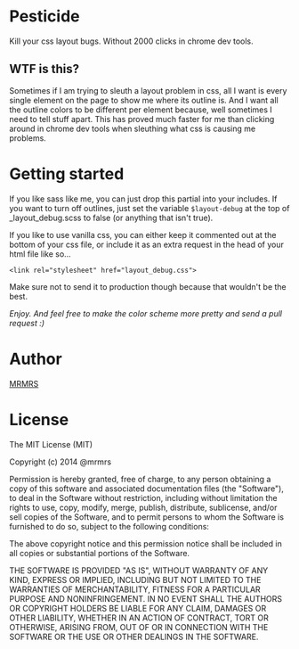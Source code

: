 # Pesticide

Kill your css layout bugs.
Without 2000 clicks in chrome dev tools.

## WTF is this?

Sometimes if I am trying to sleuth a layout problem in css, all I want
is every single element on the page to show me where its outline is.
And I want all the outline colors to be different per element because,
well sometimes I need to tell stuff apart. This has proved much faster
for me than clicking around in chrome dev tools when sleuthing what css
is causing me problems.

# Getting started

If you like sass like me, you can just drop this partial into your includes. If you want to turn off
outlines, just set the variable ```$layout-debug``` at the top of _layout_debug.scss to false (or anything that isn't true).

If you like to use vanilla css, you can either keep it commented out at the bottom of your css file,
or include it as an extra request in the head of your html file like so...
```
<link rel="stylesheet" href="layout_debug.css">
```
Make sure not to send it to production though because that wouldn't be the best.

*Enjoy. And feel free to make the color scheme more pretty and send a pull request :)*


# Author

[MRMRS](http://mrmrs.cc "Adam Morse - Designer Developer")

# License

The MIT License (MIT)

Copyright (c) 2014 @mrmrs

Permission is hereby granted, free of charge, to any person obtaining a copy
of this software and associated documentation files (the "Software"), to deal
in the Software without restriction, including without limitation the rights
to use, copy, modify, merge, publish, distribute, sublicense, and/or sell
copies of the Software, and to permit persons to whom the Software is
furnished to do so, subject to the following conditions:

The above copyright notice and this permission notice shall be included in
all copies or substantial portions of the Software.

THE SOFTWARE IS PROVIDED "AS IS", WITHOUT WARRANTY OF ANY KIND, EXPRESS OR
IMPLIED, INCLUDING BUT NOT LIMITED TO THE WARRANTIES OF MERCHANTABILITY,
FITNESS FOR A PARTICULAR PURPOSE AND NONINFRINGEMENT. IN NO EVENT SHALL THE
AUTHORS OR COPYRIGHT HOLDERS BE LIABLE FOR ANY CLAIM, DAMAGES OR OTHER
LIABILITY, WHETHER IN AN ACTION OF CONTRACT, TORT OR OTHERWISE, ARISING FROM,
OUT OF OR IN CONNECTION WITH THE SOFTWARE OR THE USE OR OTHER DEALINGS IN
THE SOFTWARE.
